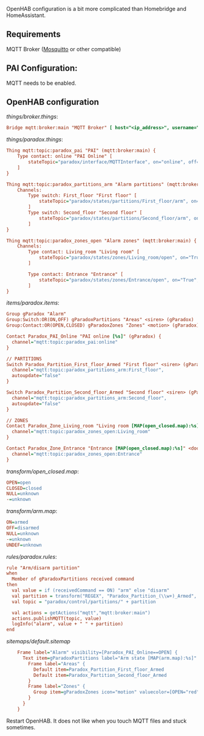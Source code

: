 OpenHAB configuration is a bit more complicated than Homebridge and HomeAssistant.

## Requirements
MQTT Broker ([Mosquitto](https://mosquitto.org/) or other compatible)

## PAI Configuration:
MQTT needs to be enabled.

## OpenHAB configuration
_things/broker.things_:
```ini
Bridge mqtt:broker:main "MQTT Broker" [ host="<ip_address>", username="<username>", password="<password>" ] {}
```
_things/paradox.things_:
```ini
Thing mqtt:topic:paradox_pai "PAI" (mqtt:broker:main) {
    Type contact: online "PAI Online" [
        stateTopic="paradox/interface/MQTTInterface", on="online", off="offline"
    ]
}

Thing mqtt:topic:paradox_partitions_arm "Alarm partitions" (mqtt:broker:main) {
    Channels:
        Type switch: First_floor "First floor" [
            stateTopic="paradox/states/partitions/First_floor/arm", on="True", off="False"
        ]
        Type switch: Second_floor "Second floor" [
            stateTopic="paradox/states/partitions/Second_floor/arm", on="True", off="False"
        ]
}

Thing mqtt:topic:paradox_zones_open "Alarm zones" (mqtt:broker:main) {
    Channels:
        Type contact: Living_room "Living room" [
            stateTopic="paradox/states/zones/Living_room/open", on="True", off="False"
        ]

        Type contact: Entrance "Entrance" [
            stateTopic="paradox/states/zones/Entrance/open", on="True", off="False"
        ]
}
```

_items/paradox.items_:
```ini
Group gParadox "Alarm"
Group:Switch:OR(ON,OFF) gParadoxPartitions "Areas" <siren> (gParadox)
Group:Contact:OR(OPEN,CLOSED) gParadoxZones "Zones" <motion> (gParadox)

Contact Paradox_PAI_Online "PAI online [%s]" (gParadox) {
  channel="mqtt:topic:paradox_pai:online"
}

// PARTITIONS
Switch Paradox_Partition_First_floor_Armed "First floor" <siren> (gParadoxPartitions) {
  channel="mqtt:topic:paradox_partitions_arm:First_floor",
  autoupdate="false"
}

Switch Paradox_Partition_Second_floor_Armed "Second floor" <siren> (gParadoxPartitions) {
  channel="mqtt:topic:paradox_partitions_arm:Second_floor",
  autoupdate="false"
}

// ZONES
Contact Paradox_Zone_Living_room "Living room [MAP(open_closed.map):%s]" <door> (gParadoxZones) {
  channel="mqtt:topic:paradox_zones_open:Living_room"
}

Contact Paradox_Zone_Entrance "Entrance [MAP(open_closed.map):%s]" <door> (gParadoxZones) {
  channel="mqtt:topic:paradox_zones_open:Entrance"
}
```

_transform/open_closed.map_:
```ini
OPEN=open
CLOSED=closed
NULL=unknown
-=unknown
```
_transform/arm.map_:
```ini
ON=armed
OFF=disarmed
NULL=unknown
-=unknown
UNDEF=unknown
```

_rules/paradox.rules_:
```ini
rule "Arm/disarm partition"
when
  Member of gParadoxPartitions received command
then
  val value = if (receivedCommand == ON) "arm" else "disarm"
  val partition = transform("REGEX", "Paradox_Partition_(\\w+)_Armed", triggeringItem.name)
  val topic = "paradox/control/partitions/" + partition

  val actions = getActions("mqtt","mqtt:broker:main")
  actions.publishMQTT(topic, value)
  logInfo("alarm", value + " " + partition)
end
```

_sitemaps/default.sitemap_
```ini
    Frame label="Alarm" visibility=[Paradox_PAI_Online==OPEN] {
      Text item=gParadoxPartitions label="Arm state [MAP(arm.map):%s]" {
        Frame label="Areas" {
          Default item=Paradox_Partition_First_floor_Armed
          Default item=Paradox_Partition_Second_floor_Armed
        }
        Frame label="Zones" {
          Group item=gParadoxZones icon="motion" valuecolor=[OPEN="red"]
        }
      }
    }
```

Restart OpenHAB. It does not like when you touch MQTT files and stuck sometimes.